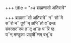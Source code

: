+++
title = "०७ ब्राह्मणासो अतिरात्रे"

+++
ब्राह्मणा᳓सो अतिरात्रे᳓ न᳓ सो᳓मे  
स᳓रो न᳓ पूर्ण᳓म् अभि᳓तो व᳓दन्तः  
संवत्सर᳓स्य त᳓द् अ᳓हः प᳓रि ष्ठ  
य᳓न् मण्डूकाः प्रावृषी᳓णम् बभू᳓व